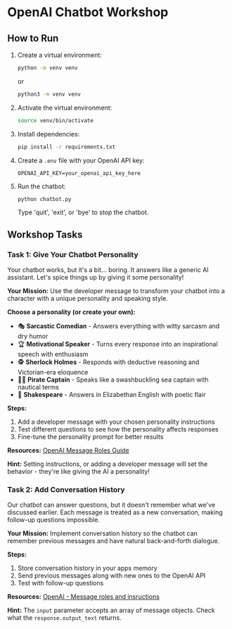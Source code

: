 # OpenAI Chatbot Workshop

## How to Run

1. Create a virtual environment:

   ```bash
   python -m venv venv
   ```

   or

   ```bash
   python3 -m venv venv
   ```

2. Activate the virtual environment:

   ```bash
   source venv/bin/activate
   ```

3. Install dependencies:

   ```bash
   pip install -r requirements.txt
   ```

4. Create a `.env` file with your OpenAI API key:

   ```
   OPENAI_API_KEY=your_openai_api_key_here
   ```

5. Run the chatbot:
   ```bash
   python chatbot.py
   ```
   Type 'quit', 'exit', or 'bye' to stop the chatbot.

## Workshop Tasks

### Task 1: Give Your Chatbot Personality

Your chatbot works, but it's a bit... boring. It answers like a generic AI assistant. Let's spice things up by giving it some personality!

**Your Mission:**
Use the developer message to transform your chatbot into a character with a unique personality and speaking style.

**Choose a personality (or create your own):**

- 🎭 **Sarcastic Comedian** - Answers everything with witty sarcasm and dry humor
- 🏆 **Motivational Speaker** - Turns every response into an inspirational speech with enthusiasm
- 🕵️ **Sherlock Holmes** - Responds with deductive reasoning and Victorian-era eloquence
- 🏴‍☠️ **Pirate Captain** - Speaks like a swashbuckling sea captain with nautical terms
- 👑 **Shakespeare** - Answers in Elizabethan English with poetic flair

**Steps:**

1. Add a developer message with your chosen personality instructions
2. Test different questions to see how the personality affects responses
3. Fine-tune the personality prompt for better results

**Resources:** [OpenAI Message Roles Guide](https://platform.openai.com/docs/guides/text#message-roles-and-instruction-following)

**Hint:** Setting instructions, or adding a developer message will set the behavior - they're like giving the AI a personality!

### Task 2: Add Conversation History

Our chatbot can answer questions, but it doesn't remember what we've discussed earlier. Each message is treated as a new conversation, making follow-up questions impossible.

**Your Mission:**
Implement conversation history so the chatbot can remember previous messages and have natural back-and-forth dialogue.

**Steps:**

1. Store conversation history in your apps memory
2. Send previous messages along with new ones to the OpenAI API
3. Test with follow-up questions

**Resources:** [OpenAI - Message roles and insructions](https://platform.openai.com/docs/guides/text#message-roles-and-instruction-following)

**Hint:** The `input` parameter accepts an array of message objects. Check what the `response.output_text` returns.
